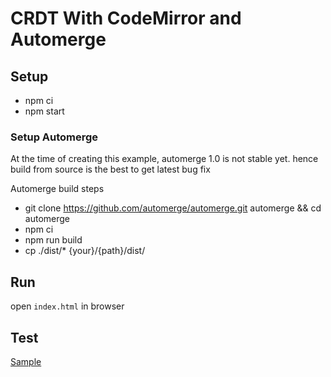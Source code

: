 # CRDT With CodeMirror and Automerge

## Setup
- npm ci
- npm start

### Setup Automerge
At the time of creating this example, automerge 1.0 is not stable yet. hence build from source is the best to get latest bug fix

Automerge build steps
- git clone https://github.com/automerge/automerge.git automerge && cd automerge
- npm ci
- npm run build
- cp ./dist/\* {your}/{path}/dist/

## Run
open `index.html` in browser

## Test
[Sample](https://ldarren.github.io/crdt_example/)
